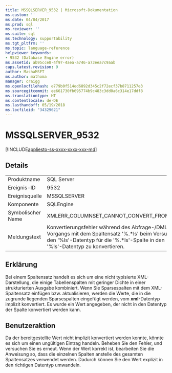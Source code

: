 ```yaml
---
title: MSSQLSERVER_9532 | Microsoft-Dokumentation
ms.custom: ''
ms.date: 04/04/2017
ms.prod: sql
ms.reviewer: ''
ms.suite: sql
ms.technology: supportability
ms.tgt_pltfrm: ''
ms.topic: language-reference
helpviewer_keywords:
- 9532 (Database Engine error)
ms.assetid: ab95cce8-4f97-4aea-a746-a73eea7c9aab
caps.latest.revision: 9
author: MashaMSFT
ms.author: mathoma
manager: craigg
ms.openlocfilehash: e779b0f514ed6892d345c2f72ecf37b8711257e3
ms.sourcegitcommit: ee661730fb695774b9c483c3dd0a6c314e17ddf8
ms.translationtype: HT
ms.contentlocale: de-DE
ms.lasthandoff: 05/19/2018
ms.locfileid: "34329621"
---
```

# <a name="mssqlserver9532"></a>MSSQLSERVER_9532
[!INCLUDE[appliesto-ss-xxxx-xxxx-xxx-md](../../includes/appliesto-ss-xxxx-xxxx-xxx-md.md)]
  
## <a name="details"></a>Details  
  
|||  
|-|-|  
|Produktname|SQL Server|  
|Ereignis-ID|9532|  
|Ereignisquelle|MSSQLSERVER|  
|Komponente|SQLEngine|  
|Symbolischer Name|XMLERR_COLUMNSET_CANNOT_CONVERT_FROM_TO|  
|Meldungstext|Konvertierungsfehler während des Abfrage-/DML-Vorgangs mit dem Spaltensatz '%.*ls' beim Versuch, den '%ls'-Datentyp für die '%.\*ls'-Spalte in den '%ls'-Datentyp zu konvertieren.|  
  
## <a name="explanation"></a>Erklärung  
Bei einem Spaltensatz handelt es sich um eine nicht typisierte XML-Darstellung, die einige Tabellenspalten mit geringer Dichte in einer strukturierten Ausgabe kombiniert. Wenn Sie Sparsespalten mit dem XML-Spaltensatz einfügen bzw. aktualisieren, werden die Werte, die in die zugrunde liegenden Sparsespalten eingefügt werden, vom **xml**-Datentyp implizit konvertiert. Es wurde ein Wert angegeben, der nicht in den Datentyp der Spalte konvertiert werden kann.  
  
## <a name="user-action"></a>Benutzeraktion  
Da der bereitgestellte Wert nicht implizit konvertiert werden konnte, könnte es sich um einen ungültigen Eintrag handeln. Beheben Sie den Fehler, und versuchen Sie es erneut. Wenn der Wert korrekt ist, bearbeiten Sie die Anweisung so, dass die einzelnen Spalten anstelle des gesamten Spaltensatzes verwendet werden. Dadurch können Sie den Wert explizit in den richtigen Datentyp umwandeln.  
  
